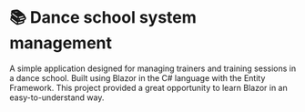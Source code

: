 # 📚 Dance school system management
A simple application designed for managing trainers and training sessions in a dance school. Built using Blazor in the C# language with the Entity Framework.
This project provided a great opportunity to learn Blazor in an easy-to-understand way.
